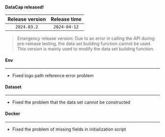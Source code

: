 **DataCap released!**

| Release version | Release time |
|:---------------:|:------------:|
|   `2024.03.2`   | `2024-04-12` |

> Emergency release version: Due to an error in calling the API during pre-release testing, the data set building function cannot be used. This version is mainly used to modify the data set building function.

#### Env

---

- Fixed logo path reference error problem

#### Dataset

---

- Fixed the problem that the data set cannot be constructed

#### Docker

---

- Fixed the problem of missing fields in initialization script
